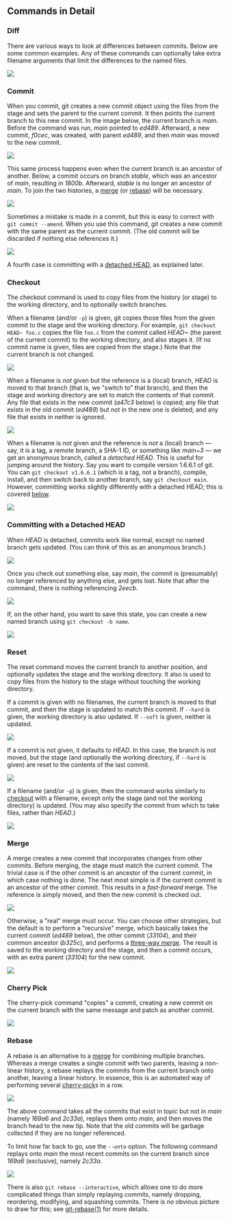 
## Commands in Detail

### Diff

There are various ways to look at differences between commits. Below are
some common examples. Any of these commands can optionally take extra
filename arguments that limit the differences to the named files.

![](../../images/visual-git-guide/diff.svg.png)

### Commit

When you commit, git creates a new commit object using the files from
the stage and sets the parent to the current commit. It then points the
current branch to this new commit. In the image below, the current
branch is *main*. Before the command was run, *main* pointed to *ed489*.
Afterward, a new commit, *f0cec*, was created, with parent *ed489*, and
then *main* was moved to the new commit.

![](../../images/visual-git-guide/commit-main.svg.png)

This same process happens even when the current branch is an ancestor of
another. Below, a commit occurs on branch *stable*, which was an
ancestor of *main*, resulting in *1800b*. Afterward, *stable* is no
longer an ancestor of *main*. To join the two histories, a
[merge](#merge) (or [rebase](#rebase)) will be necessary.

![](../../images/visual-git-guide/commit-stable.svg.png)

Sometimes a mistake is made in a commit, but this is easy to correct
with `git commit --amend`. When you use this command, git creates a new
commit with the same parent as the current commit. (The old commit will
be discarded if nothing else references it.)

![](../../images/visual-git-guide/commit-amend.svg.png)

A fourth case is committing with a [detached HEAD](#detached), as
explained later.

### Checkout

The checkout command is used to copy files from the history (or stage)
to the working directory, and to optionally switch branches.

When a filename (and/or `-p`) is given, git copies those files from the
given commit to the stage and the working directory. For example,
`git checkout HEAD~ foo.c` copies the file `foo.c` from the commit
called *HEAD~* (the parent of the current commit) to the working
directory, and also stages it. (If no commit name is given, files are
copied from the stage.) Note that the current branch is not changed.

![](../../images/visual-git-guide/checkout-files.svg.png)

When a filename is *not* given but the reference is a (local) branch,
*HEAD* is moved to that branch (that is, we "switch to" that branch),
and then the stage and working directory are set to match the contents
of that commit. Any file that exists in the new commit (*a47c3* below)
is copied; any file that exists in the old commit (*ed489*) but not in
the new one is deleted; and any file that exists in neither is ignored.

![](../../images/visual-git-guide/checkout-branch.svg.png)

When a filename is *not* given and the reference is *not* a (local)
branch — say, it is a tag, a remote branch, a SHA-1 ID, or something
like *main~3* — we get an anonymous branch, called a *detached HEAD*.
This is useful for jumping around the history. Say you want to compile
version 1.6.6.1 of git. You can `git checkout v1.6.6.1` (which is a tag,
not a branch), compile, install, and then switch back to another branch,
say `git checkout main`. However, committing works slightly differently
with a detached HEAD; this is covered [below](#detached).

![](../../images/visual-git-guide/checkout-detached.svg.png)

### Committing with a Detached HEAD

When *HEAD* is detached, commits work like normal, except no named
branch gets updated. (You can think of this as an anonymous branch.)

![](../../images/visual-git-guide/commit-detached.svg.png)

Once you check out something else, say *main*, the commit is
(presumably) no longer referenced by anything else, and gets lost. Note
that after the command, there is nothing referencing *2eecb*.

![](../../images/visual-git-guide/checkout-after-detached.svg.png)

If, on the other hand, you want to save this state, you can create a new
named branch using `git checkout -b `*`name`*.

![](../../images/visual-git-guide/checkout-b-detached.svg.png)

### Reset

The reset command moves the current branch to another position, and
optionally updates the stage and the working directory. It also is used
to copy files from the history to the stage without touching the working
directory.

If a commit is given with no filenames, the current branch is moved to
that commit, and then the stage is updated to match this commit. If
`--hard` is given, the working directory is also updated. If `--soft` is
given, neither is updated.

![](../../images/visual-git-guide/reset-commit.svg.png)

If a commit is not given, it defaults to *HEAD*. In this case, the
branch is not moved, but the stage (and optionally the working
directory, if `--hard` is given) are reset to the contents of the last
commit.

![](../../images/visual-git-guide/reset.svg.png)

If a filename (and/or `-p`) is given, then the command works similarly
to [checkout](#checkout) with a filename, except only the stage (and not
the working directory) is updated. (You may also specify the commit from
which to take files, rather than *HEAD*.)

![](../../images/visual-git-guide/reset-files.svg.png)

### Merge

A merge creates a new commit that incorporates changes from other
commits. Before merging, the stage must match the current commit. The
trivial case is if the other commit is an ancestor of the current
commit, in which case nothing is done. The next most simple is if the
current commit is an ancestor of the other commit. This results in a
*fast-forward* merge. The reference is simply moved, and then the new
commit is checked out.

![](../../images/visual-git-guide/merge-ff.svg.png)

Otherwise, a "real" merge must occur. You can choose other strategies,
but the default is to perform a "recursive" merge, which basically takes
the current commit (*ed489* below), the other commit (*33104*), and
their common ancestor (*b325c*), and performs a [three-way
merge](http://en.wikipedia.org/wiki/Three-way_merge). The result is
saved to the working directory and the stage, and then a commit occurs,
with an extra parent (*33104*) for the new commit.

![](../../images/visual-git-guide/merge.svg.png)

### Cherry Pick

The cherry-pick command "copies" a commit, creating a new commit on the
current branch with the same message and patch as another commit.

![](../../images/visual-git-guide/cherry-pick.svg.png)

### Rebase

A rebase is an alternative to a [merge](#merge) for combining multiple
branches. Whereas a merge creates a single commit with two parents,
leaving a non-linear history, a rebase replays the commits from the
current branch onto another, leaving a linear history. In essence, this
is an automated way of performing several [cherry-pick](#cherry-pick)s
in a row.

![](../../images/visual-git-guide/rebase.svg.png)

The above command takes all the commits that exist in *topic* but not in
*main* (namely *169a6* and *2c33a*), replays them onto *main*, and then
moves the branch head to the new tip. Note that the old commits will be
garbage collected if they are no longer referenced.

To limit how far back to go, use the `--onto` option. The following
command replays onto *main* the most recent commits on the current
branch since *169a6* (exclusive), namely *2c33a*.

![](../../images/visual-git-guide/rebase-onto.svg.png)

There is also `git rebase --interactive`, which allows one to do more
complicated things than simply replaying commits, namely dropping,
reordering, modifying, and squashing commits. There is no obvious
picture to draw for this; see
[git-rebase(1)](http://www.kernel.org/pub/software/scm/git/docs/git-rebase.html#_interactive_mode)
for more details.
